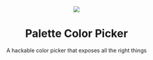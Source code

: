 <div align="center">
<img src="https://user-images.githubusercontent.com/6509910/36123617-8bb66662-100a-11e8-9a26-f65c7ad44d9d.png" />
 <br>
 <h1>Palette Color Picker</h1>
 <p>A hackable color picker that exposes all the right things</p>
 <br>
</div>